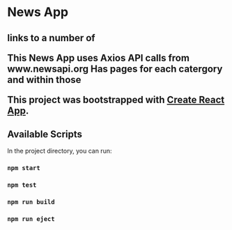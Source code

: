 <h1>News App</h1>
<h2>links to a number of 

<p>This News App uses Axios API calls from www.newsapi.org Has pages for each catergory and within those




This project was bootstrapped with [Create React App](https://github.com/facebook/create-react-app).

## Available Scripts

In the project directory, you can run:

### `npm start`
### `npm test`
### `npm run build`
### `npm run eject`

